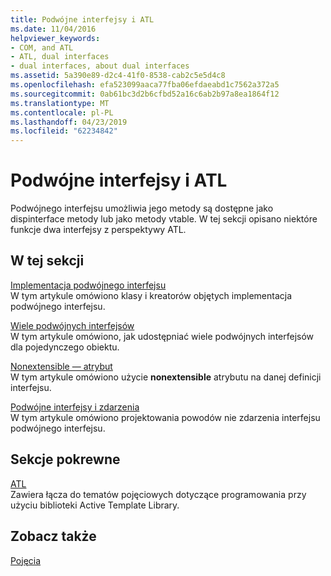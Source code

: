 ```yaml
---
title: Podwójne interfejsy i ATL
ms.date: 11/04/2016
helpviewer_keywords:
- COM, and ATL
- ATL, dual interfaces
- dual interfaces, about dual interfaces
ms.assetid: 5a390e89-d2c4-41f0-8538-cab2c5e5d4c8
ms.openlocfilehash: efa523099aaca77fba06efdaeabd1c7562a372a5
ms.sourcegitcommit: 0ab61bc3d2b6cfbd52a16c6ab2b97a8ea1864f12
ms.translationtype: MT
ms.contentlocale: pl-PL
ms.lasthandoff: 04/23/2019
ms.locfileid: "62234842"
---
```

# <a name="dual-interfaces-and-atl"></a>Podwójne interfejsy i ATL

Podwójnego interfejsu umożliwia jego metody są dostępne jako dispinterface metody lub jako metody vtable. W tej sekcji opisano niektóre funkcje dwa interfejsy z perspektywy ATL.

## <a name="in-this-section"></a>W tej sekcji

[Implementacja podwójnego interfejsu](../atl/implementing-a-dual-interface.md)<br/>
W tym artykule omówiono klasy i kreatorów objętych implementacja podwójnego interfejsu.

[Wiele podwójnych interfejsów](../atl/multiple-dual-interfaces.md)<br/>
W tym artykule omówiono, jak udostępniać wiele podwójnych interfejsów dla pojedynczego obiektu.

[Nonextensible — atrybut](../atl/nonextensible-attribute.md)<br/>
W tym artykule omówiono użycie **nonextensible** atrybutu na danej definicji interfejsu.

[Podwójne interfejsy i zdarzenia](../atl/dual-interfaces-and-events.md)<br/>
W tym artykule omówiono projektowania powodów nie zdarzenia interfejsu podwójnego interfejsu.

## <a name="related-sections"></a>Sekcje pokrewne

[ATL](../atl/active-template-library-atl-concepts.md)<br/>
Zawiera łącza do tematów pojęciowych dotyczące programowania przy użyciu biblioteki Active Template Library.

## <a name="see-also"></a>Zobacz także

[Pojęcia](../atl/active-template-library-atl-concepts.md)
